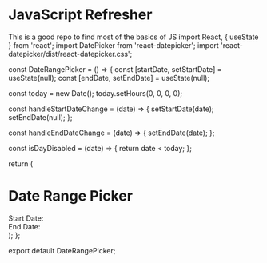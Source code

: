 # JavaScript Refresher
This is a good repo to find most of the basics of JS
import React, { useState } from 'react';
import DatePicker from 'react-datepicker';
import 'react-datepicker/dist/react-datepicker.css';

const DateRangePicker = () => {
  const [startDate, setStartDate] = useState(null);
  const [endDate, setEndDate] = useState(null);

  const today = new Date();
  today.setHours(0, 0, 0, 0);

  const handleStartDateChange = (date) => {
    setStartDate(date);
    setEndDate(null);
  };

  const handleEndDateChange = (date) => {
    setEndDate(date);
  };

  const isDayDisabled = (date) => {
    return date < today;
  };

  return (
    <div>
      <h1>Date Range Picker</h1>
      <div>
        <label>Start Date:</label>
        <DatePicker
          selected={startDate}
          onChange={handleStartDateChange}
          dateFormat="MMMM d, yyyy"
          minDate={today}
          maxDate={endDate}
          filterDate={isDayDisabled}
          showMonthDropdown
          showYearDropdown
          dropdownMode="select"
          placeholderText="Select start date"
        />
      </div>
      <div>
        <label>End Date:</label>
        <DatePicker
          selected={endDate}
          onChange={handleEndDateChange}
          dateFormat="MMMM d, yyyy"
          minDate={startDate}
          maxDate={today}
          filterDate={isDayDisabled}
          showMonthDropdown
          showYearDropdown
          dropdownMode="select"
          placeholderText="Select end date"
        />
      </div>
    </div>
  );
};

export default DateRangePicker;